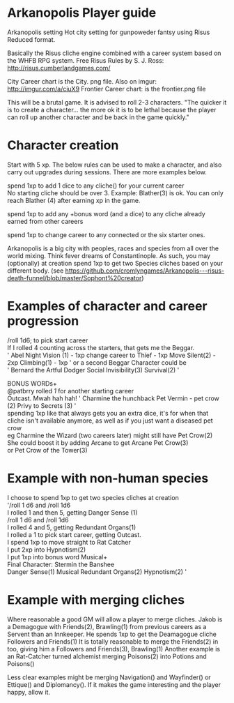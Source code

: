 # Arkanopolis Player guide

Arkanopolis setting
Hot city setting for gunpoweder fantsy using Risus Reduced format.

Basically the Risus cliche engine combined with a career system based on the WHFB RPG system.
Free Risus Rules by S. J. Ross: http://risus.cumberlandgames.com/


City Career chart is the City. png file. Also on imgur:		http://imgur.com/a/ciuX9
Frontier Career chart: 				is the frontier.png file

This will be a brutal game. It is advised to roll 2-3 characters. "The quicker it is to create a character... the more ok it is to be lethal because the player can roll up another character and be back in the game quickly."			

# Character creation 
Start with 5 xp. The below rules can be used to make a character, and also carry out upgrades during sessions. There are more examples below.

spend 1xp to add 1 dice to any cliche() for your current career				
 No starting cliche should be over 3. Example: Blather(3) is ok. You can only reach Blather (4) after earning xp in the game. 

spend 1xp to add any +bonus word (and a dice) to any cliche already earned from other careers				

spend 1xp to change career to any connected or the six starter ones.				



Arkanopolis is a big city with peoples, races and species from all over the world mixing. Think fever dreams of Constantinople.
As such, you may (optionally) at creation spend 1xp to get two Species cliches based on your different body. (see https://github.com/cromlyngames/Arkanopolis---risus-death-funnel/blob/master/Sophont%20creator) 
		
				
# Examples of character and career progression				
				
/roll 1d6; to pick start career				
If I rolled 4 counting across the starters, that gets me the Beggar. 				
'  	Abel 
  	Night Vision (1)  - 1xp
  	change career to Thief - 1xp 
  	Move Silent(2) - 2xp
 	Climbing(1) - 1xp '
or a second Beggar Character could be 				
'  	Bernard the Artful Dodger 
  	Social Invisibility(3) 
  	Survival(2)		'		
				
BONUS WORDs+				
@patbrry rolled *1* for another starting career				
Outcast. Mwah hah hah! 
'  	Charmine the hunchback 
  	Pet Vermin - pet crow (2) 
  	Privy to Secrets (3)	'			
spending 1xp like that always gets you an extra dice, it's for when that cliche isn't available anymore, as well as if you just want a diseased pet crow				
eg Charmine the Wizard (two careers later) might still have Pet Crow(2)				
She could boost it by adding Arcane to get Arcane Pet Crow(3)				
or Pet Crow of the Tower(3)				
				
# Example with non-human species		
I choose to spend 1xp to get two species cliches at creation				
'/roll 1 d6 and /roll 1d6				
I rolled 1 and then 5, getting Danger Sense (1)				
/roll 1 d6 and /roll 1d6				
I rolled 4 and 5, getting Redundant Organs(1)				
I rolled a 1 to pick start career, getting Outcast.				
I spend 1xp to move straight to Rat Catcher				
I put 2xp into Hypnotism(2)				
I put 1xp into bonus word Musical+		
Final Character: Stermin the Banshee		
	Danger Sense(1)	
	Musical Redundant Organs(2)	
	Hypnotism(2)	'

# Example with merging cliches
Where reasonable a good GM will allow a player to merge cliches.
Jakob is a Demagogue with Friends(2), Brawling(1) from previous careers as a Servent than an Innkeeper.
He spends 1xp to get the Deamagogue cliche Followers and Friends(1)
It is totally reasonable to merge the Friends(2) in too, giving him a Followers and Friends(3), Brawling(1)
Another example is an Rat-Catcher turned alchemist merging Poisons(2) into Potions and Poisons()

Less clear examples might be merging Navigation() and Wayfinder() or Ettique() and Diplomancy(). If it makes the game interesting and the player happy, allow it.

